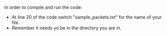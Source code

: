 In order to compile and run the code:
- At line 20 of the code switch "sample_packets.txt" for the name of your file.
- Remember it needs yo be in the directory you are in.
